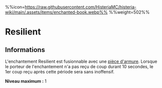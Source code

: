 %%icon=https://raw.githubusercontent.com/HisteriaMC/histeria-wiki/main/.assets/items/enchanted-book.webp%%
%%weight=502%%
# Resilient

## Informations
L'enchantement Resilient est fusionnable avec une [pièce d'armure](https://histeria.fr/wiki/armures).
Lorsque le porteur de l'enchantement n'a pas reçu de coup durant 10 secondes, le 1er coup reçu après cette période sera sans inoffensif.

**Niveau maximum :** 1
